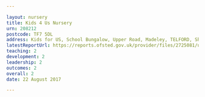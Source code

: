 ```yaml
---

layout: nursery
title: Kids 4 Us Nursery
urn: 208212
postcode: TF7 5DL
address: Kids for US, School Bungalow, Upper Road, Madeley, TELFORD, Shropshire, TF7 5DL
latestReportUrl: https://reports.ofsted.gov.uk/provider/files/2725081/urn/208212.pdf
teaching: 2
development: 2
leadership: 2
outcomes: 2
overall: 2
date: 22 August 2017

---
```

